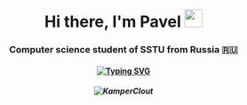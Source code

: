 <h1 align="center">Hi there, I'm Pavel <img src="https://github.com/blackcater/blackcater/raw/main/images/Hi.gif" height="32"/></h1>
<h3 align="center">Computer science student of SSTU from Russia 🇷🇺</h3>
<h4 align ="center"><a href="https://git.io/typing-svg"><img src="https://readme-typing-svg.herokuapp.com?font=Poor+Story&size=31&pause=1000&color=E2FF14D4&background=96FF2900&center=true&width=435&lines=Crypto+is+our+pain" alt="Typing SVG" /></a></h4>

<h5 align="center"><img src="https://github-profile-trophy.vercel.app/?username=KamperClout&theme=onedark" alt="KamperClout" data-canonical-src="https://github-profile-trophy.vercel.app/?username=KamperClout" style="max-width: 100%;"></h5>

